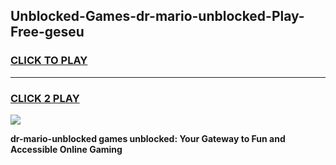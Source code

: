 
## Unblocked-Games-dr-mario-unblocked-Play-Free-geseu
<h3>
<a href="https://premium76.site?title=dr-mario-unblocked&ref=12A">CLICK TO PLAY</a></h3>
<hr>

<h3>
<a href="https://premium76.site?title=dr-mario-unblocked&ref=12A">CLICK 2 PLAY</a>
  
</h3>

<a href="https://premium76.site?title=dr-mario-unblocked&ref=12A"><img src="https://clearcache.store/games.png"></a>


**dr-mario-unblocked games unblocked: Your Gateway to Fun and Accessible Online Gaming**
